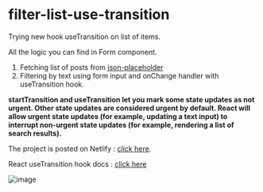 # filter-list-use-transition
Trying new hook useTransition on list of items.

All the logic you can find in Form component.

1) Fetching list of posts from [json-placeholder](https://jsonplaceholder.typicode.com/)
2) Filtering by text using form input and onChange handler with useTransition hook.

**startTransition and useTransition let you mark some state updates as not urgent. Other state updates are considered urgent by default. React will allow urgent state updates (for example, updating a text input) to interrupt non-urgent state updates (for example, rendering a list of search results).**

The project is posted on Netlify  : [click here](https://filter-use-transition.netlify.app/).

React useTransition hook docs : [click here](https://ru.reactjs.org/docs/concurrent-mode-reference.html)

![image](https://user-images.githubusercontent.com/64264723/166452687-ec917e74-6a96-4153-82fa-b9ef97224746.png)
